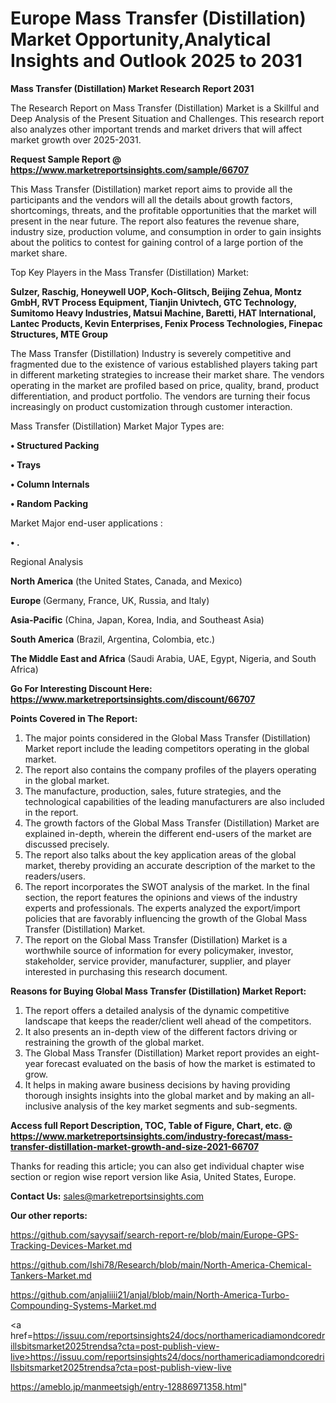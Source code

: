 # Europe Mass Transfer (Distillation) Market Opportunity,Analytical Insights and Outlook 2025 to 2031

<strong>Mass Transfer (Distillation) Market Research Report 2031</strong>

The Research Report on Mass Transfer (Distillation) Market is a Skillful and Deep Analysis of the Present Situation and Challenges. This research report also analyzes other important trends and market drivers that will affect market growth over 2025-2031.

<strong>Request Sample Report @ <a href=https://www.marketreportsinsights.com/sample/66707>https://www.marketreportsinsights.com/sample/66707</a></strong>

This Mass Transfer (Distillation) market report aims to provide all the participants and the vendors will all the details about growth factors, shortcomings, threats, and the profitable opportunities that the market will present in the near future. The report also features the revenue share, industry size, production volume, and consumption in order to gain insights about the politics to contest for gaining control of a large portion of the market share.

Top Key Players in the Mass Transfer (Distillation) Market:

<strong>Sulzer, Raschig, Honeywell UOP, Koch-Glitsch, Beijing Zehua, Montz GmbH, RVT Process Equipment, Tianjin Univtech, GTC Technology, Sumitomo Heavy Industries, Matsui Machine, Baretti, HAT International, Lantec Products, Kevin Enterprises, Fenix Process Technologies, Finepac Structures, MTE Group</strong>

The Mass Transfer (Distillation) Industry is severely competitive and fragmented due to the existence of various established players taking part in different marketing strategies to increase their market share. The vendors operating in the market are profiled based on price, quality, brand, product differentiation, and product portfolio. The vendors are turning their focus increasingly on product customization through customer interaction.

Mass Transfer (Distillation) Market Major Types are:

<strong>• Structured Packing

• Trays

• Column Internals

• Random Packing</strong>

Market Major end-user applications :

<strong>• .</strong>

Regional Analysis

</u><strong><b>North America</b></strong> (the United States, Canada, and Mexico)

<strong><b>Europe </b></strong>(Germany, France, UK, Russia, and Italy)

<strong><b>Asia-Pacific</b></strong> (China, Japan, Korea, India, and Southeast Asia)

<strong><b>South America</b></strong> (Brazil, Argentina, Colombia, etc.)

<strong><b>The Middle East and Africa</b></strong> (Saudi Arabia, UAE, Egypt, Nigeria, and South Africa)

<strong>Go For Interesting Discount Here: <a href=https://www.marketreportsinsights.com/discount/66707>https://www.marketreportsinsights.com/discount/66707</a></strong>

<strong>Points Covered in The Report:</strong>
<ol>
  <li>The major points considered in the Global Mass Transfer (Distillation) Market report include the leading competitors operating in the global market.</li>
  <li>The report also contains the company profiles of the players operating in the global market.</li>
  <li>The manufacture, production, sales, future strategies, and the technological capabilities of the leading manufacturers are also included in the report.</li>
  <li>The growth factors of the Global Mass Transfer (Distillation) Market are explained in-depth, wherein the different end-users of the market are discussed precisely.</li>
  <li>The report also talks about the key application areas of the global market, thereby providing an accurate description of the market to the readers/users.</li>
  <li>The report incorporates the SWOT analysis of the market. In the final section, the report features the opinions and views of the industry experts and professionals. The experts analyzed the export/import policies that are favorably influencing the growth of the Global Mass Transfer (Distillation) Market.</li>
  <li>The report on the Global Mass Transfer (Distillation) Market is a worthwhile source of information for every policymaker, investor, stakeholder, service provider, manufacturer, supplier, and player interested in purchasing this research document.</li>
</ol>
<strong>Reasons for Buying Global Mass Transfer (Distillation) Market Report:</strong>

<ol>
  <li>The report offers a detailed analysis of the dynamic competitive landscape that keeps the reader/client well ahead of the competitors.</li>
  <li>It also presents an in-depth view of the different factors driving or restraining the growth of the global market.</li>
  <li>The Global Mass Transfer (Distillation) Market report provides an eight-year forecast evaluated on the basis of how the market is estimated to grow.</li>
  <li>It helps in making aware business decisions by having providing thorough insights insights into the global market and by making an all-inclusive analysis of the key market segments and sub-segments.</li>
</ol>
<strong>Access full Report Description, TOC, Table of Figure, Chart, etc. @ <a href=https://www.marketreportsinsights.com/industry-forecast/mass-transfer-distillation-market-growth-and-size-2021-66707>https://www.marketreportsinsights.com/industry-forecast/mass-transfer-distillation-market-growth-and-size-2021-66707</a></strong>


Thanks for reading this article; you can also get individual chapter wise section or region wise report version like Asia, United States, Europe.

<strong>Contact Us:</strong>
sales@marketreportsinsights.com

<strong>Our other reports:</strong>

<a href=https://github.com/sayysaif/search-report-re/blob/main/Europe-GPS-Tracking-Devices-Market.md>https://github.com/sayysaif/search-report-re/blob/main/Europe-GPS-Tracking-Devices-Market.md</a>

<a href=https://github.com/Ishi78/Research/blob/main/North-America-Chemical-Tankers-Market.md>https://github.com/Ishi78/Research/blob/main/North-America-Chemical-Tankers-Market.md</a>

<a href=https://github.com/anjaliiii21/anjal/blob/main/North-America-Turbo-Compounding-Systems-Market.md>https://github.com/anjaliiii21/anjal/blob/main/North-America-Turbo-Compounding-Systems-Market.md</a>

<a href=https://issuu.com/reportsinsights24/docs/northamericadiamondcoredrillsbitsmarket2025trendsa?cta=post-publish-view-live>https://issuu.com/reportsinsights24/docs/northamericadiamondcoredrillsbitsmarket2025trendsa?cta=post-publish-view-live</a>

<a href=https://ameblo.jp/manmeetsigh/entry-12886971358.html>https://ameblo.jp/manmeetsigh/entry-12886971358.html</a>"

